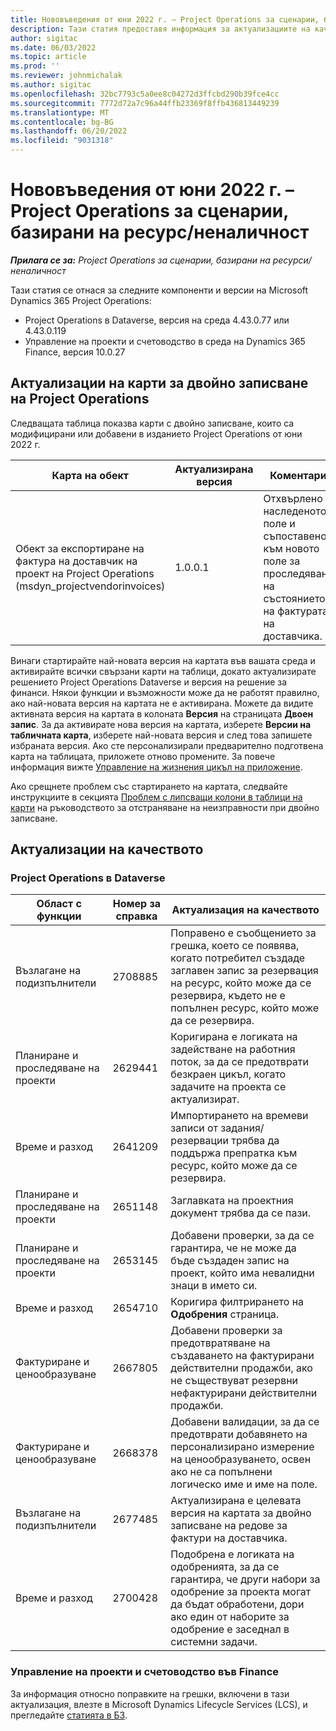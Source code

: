 ```yaml
---
title: Нововъведения от юни 2022 г. – Project Operations за сценарии, базирани на ресурс/неналичност
description: Тази статия предоставя информация за актуализациите на качеството, налични в изданието на Microsoft Dynamics 365 Project Operations за юни 2022 г. за сценарии, базирани на ресурси/без складови наличности.
author: sigitac
ms.date: 06/03/2022
ms.topic: article
ms.prod: ''
ms.reviewer: johnmichalak
ms.author: sigitac
ms.openlocfilehash: 32bc7793c5a0ee8c04272d3ffcbd290b39fce4cc
ms.sourcegitcommit: 7772d72a7c96a44ffb23369f8ffb436813449239
ms.translationtype: MT
ms.contentlocale: bg-BG
ms.lasthandoff: 06/20/2022
ms.locfileid: "9031318"
---
```

# <a name="whats-new-june-2022---project-operations-for-resourcenon-stocked-based-scenarios"></a>Нововъведения от юни 2022 г. – Project Operations за сценарии, базирани на ресурс/неналичност

_**Прилага се за:** Project Operations за сценарии, базирани на ресурси/неналичност_

Тази статия се отнася за следните компоненти и версии на Microsoft Dynamics 365 Project Operations:

- Project Operations в Dataverse, версия на среда 4.43.0.77 или 4.43.0.119
- Управление на проекти и счетоводство в среда на Dynamics 365 Finance, версия 10.0.27

## <a name="project-operations-dual-write-maps-updates"></a>Актуализации на карти за двойно записване на Project Operations

Следващата таблица показва карти с двойно записване, които са модифицирани или добавени в изданието Project Operations от юни 2022 г.

| Карта на обект | Актуализирана версия | Коментари |
| --- | --- | --- |
| Обект за експортиране на фактура на доставчик на проект на Project Operations (msdyn_projectvendorinvoices) | 1.0.0.1 | Отхвърлено наследеното поле и съпоставено към новото поле за проследяване на състоянието на фактурата на доставчика. |

Винаги стартирайте най-новата версия на картата във вашата среда и активирайте всички свързани карти на таблици, докато актуализирате решението Project Operations Dataverse и версия на решение за финанси. Някои функции и възможности може да не работят правилно, ако най-новата версия на картата не е активирана. Можете да видите активната версия на картата в колоната **Версия** на страницата **Двоен запис**. За да активирате нова версия на картата, изберете **Версии на табличната карта**, изберете най-новата версия и след това запишете избраната версия. Ако сте персонализирали предварително подготвена карта на таблицата, приложете отново промените. За повече информация вижте [Управление на жизнения цикъл на приложение](/dynamics365/fin-ops-core/dev-itpro/data-entities/dual-write/app-lifecycle-management).

Ако срещнете проблем със стартирането на картата, следвайте инструкциите в секцията [Проблем с липсващи колони в таблици на карти](/dynamics365/fin-ops-core/dev-itpro/data-entities/dual-write/dual-write-troubleshooting-finops-upgrades#missing-table-columns-issue-on-maps) на ръководството за отстраняване на неизправности при двойно записване.

## <a name="quality-updates"></a>Актуализации на качеството

### <a name="project-operations-on-dataverse"></a>Project Operations в Dataverse

| Област с функции | Номер за справка | Актуализация на качеството |
| --- | --- | --- |
| Възлагане на подизпълнители | 2708885 | Поправено е съобщението за грешка, което се появява, когато потребител създаде заглавен запис за резервация на ресурс, който може да се резервира, където не е попълнен ресурс, който може да се резервира. |
| Планиране и проследяване на проекти | 2629441 | Коригирана е логиката на задействане на работния поток, за да се предотврати безкраен цикъл, когато задачите на проекта се актуализират. |
| Време и разход | 2641209 | Импортирането на времеви записи от задания/резервации трябва да поддържа препратка към ресурс, който може да се резервира. |
| Планиране и проследяване на проекти | 2651148 | Заглавката на проектния документ трябва да се пази.|
| Планиране и проследяване на проекти | 2653145 | Добавени проверки, за да се гарантира, че не може да бъде създаден запис на проект, който има невалидни знаци в името си. |
| Време и разход | 2654710 | Коригира филтрирането на **Одобрения** страница. |
| Фактуриране и ценообразуване | 2667805 | Добавени проверки за предотвратяване на създаването на фактурирани действителни продажби, ако не съществуват резервни нефактурирани действителни продажби. |
| Фактуриране и ценообразуване | 2668378 | Добавени валидации, за да се предотврати добавянето на персонализирано измерение на ценообразуването, освен ако не са попълнени логическо име и име на поле. |
| Възлагане на подизпълнители | 2677485 | Актуализирана е целевата версия на картата за двойно записване на редове за фактури на доставчика. |
| Време и разход | 2700428 | Подобрена е логиката на одобренията, за да се гарантира, че други набори за одобрение за проекта могат да бъдат обработени, дори ако един от наборите за одобрение е заседнал в системни задачи. |

### <a name="project-management-and-accounting-in-finance"></a>Управление на проекти и счетоводство във Finance

За информация относно поправките на грешки, включени в тази актуализация, влезте в Microsoft Dynamics Lifecycle Services (LCS), и прегледайте [статията в БЗ](https://fix.lcs.dynamics.com/Issue/Details?bugId=673271).
